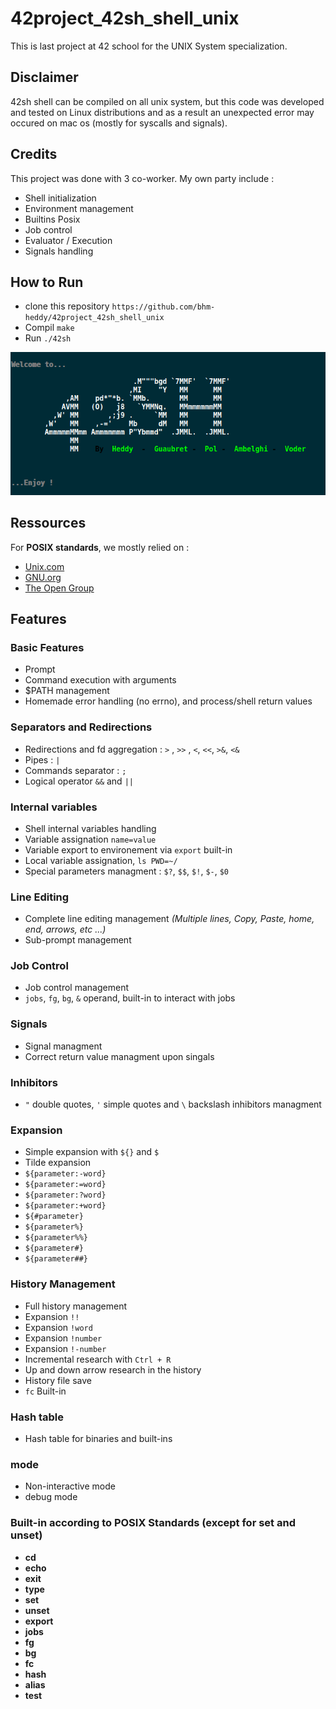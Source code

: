 # 42project_42sh_shell_unix

This is last project at 42 school for the UNIX System specialization.

## Disclaimer

42sh shell can be compiled on all unix system, but this code was developed and tested on Linux distributions and as a result an unexpected error may occured on mac os (mostly for syscalls and signals).


## Credits

This project was done with 3 co-worker. My own party include : 
- Shell initialization
- Environment management
- Builtins Posix
- Job control
- Evaluator / Execution
- Signals handling 


## How to Run
  - clone this repository `https://github.com/bhm-heddy/42project_42sh_shell_unix`
  - Compil `make`
  - Run `./42sh`
  
  ![Prompt](./ressources/42sh_prompt.png)

## Ressources 

For **POSIX standards**, we mostly relied on :
- [Unix.com](https://www.unix.com/)
- [GNU.org](https://www.gnu.org/)
- [The Open Group](https://publications.opengroup.org/)



## Features

### Basic Features

- Prompt
- Command execution with arguments
- $PATH management
- Homemade error handling (no errno), and process/shell return values

### Separators and Redirections

- Redirections and fd aggregation : `>` , `>>` , `<`, `<<`, `>&`, `<&`
- Pipes : `|`
- Commands separator : `;`
- Logical operator `&&` and `||`

### Internal variables

- Shell internal variables handling
- Variable assignation `name=value`
- Variable export to environement via `export` built-in
- Local variable assignation, `ls PWD=~/`
- Special parameters managment : `$?`, `$$`, `$!`, `$-`, `$0`

### Line Editing

- Complete line editing management *(Multiple lines, Copy, Paste, home, end, arrows, etc ...)*
- Sub-prompt management

### Job Control

- Job control management
- `jobs`, `fg`, `bg`, `&` operand, built-in to interact with jobs

### Signals

- Signal managment
- Correct return value managment upon singals

### Inhibitors

- `"` double quotes, `'` simple quotes and `\` backslash inhibitors managment

### Expansion

- Simple expansion with `${}` and `$`
- Tilde expansion
- `${parameter:-word}`
- `${parameter:=word}`
- `${parameter:?word}`
- `${parameter:+word}`
- `${#parameter}`
- `${parameter%}`
- `${parameter%%}`
- `${parameter#}`
- `${parameter##}`

### History Management

- Full history management
- Expansion `!!`
- Expansion `!word`
- Expansion `!number`
- Expansion `!-number`
- Incremental research with `Ctrl + R`
- Up and down arrow research in the history
- History file save
- `fc` Built-in

### Hash table

- Hash table for binaries and built-ins 

### mode

- Non-interactive mode
- debug mode

### Built-in according to POSIX Standards (except for set and unset)

- **cd**
- **echo**
- **exit**
- **type**
- **set**
- **unset**
- **export**
- **jobs**
- **fg**
- **bg**
- **fc**
- **hash**
- **alias**
- **test**
